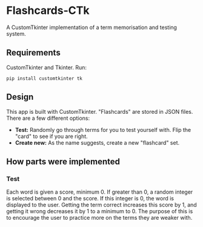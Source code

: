# Flashcards-CTk
A CustomTkinter implementation of a term memorisation and testing system.

## Requirements
CustomTkinter and Tkinter. Run:
```
pip install customtkinter tk
```

## Design
This app is built with CustomTkinter. "Flashcards" are stored in JSON files. There are a few different options:
- **Test:** Randomly go through terms for you to test yourself with. Flip the "card" to see if you are right.
- **Create new:** As the name suggests, create a new "flashcard" set.

## How parts were implemented
### Test
Each word is given a score, minimum 0. If greater than 0, a random integer is selected between 0 and the score. If this integer is 0, the word is displayed to the user.
Getting the term correct increases this score by 1, and getting it wrong decreases it by 1 to a minimum to 0.
The purpose of this is to encourage the user to practice more on the terms they are weaker with.
